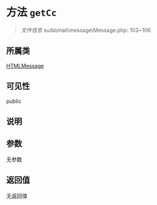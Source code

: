 # 方法 `getCc`

> *文件信息* suda\mail\message\Message.php: 103~106

## 所属类 

[HTMLMessage](../HTMLMessage.md)

## 可见性

 public 

## 说明



## 参数


无参数


## 返回值

无返回值
